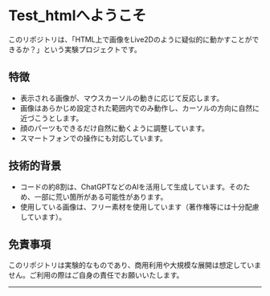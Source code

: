 # Test_htmlへようこそ

このリポジトリは、「HTML上で画像をLive2Dのように疑似的に動かすことができるか？」という実験プロジェクトです。

## 特徴

- 表示される画像が、マウスカーソルの動きに応じて反応します。
- 画像はあらかじめ設定された範囲内でのみ動作し、カーソルの方向に自然に近づこうとします。
- 顔のパーツもできるだけ自然に動くように調整しています。
- スマートフォンでの操作にも対応しています。

## 技術的背景

- コードの約8割は、ChatGPTなどのAIを活用して生成しています。そのため、一部に荒い箇所がある可能性があります。
- 使用している画像は、フリー素材を使用しています（著作権等には十分配慮しています）。

## 免責事項

このリポジトリは実験的なものであり、商用利用や大規模な展開は想定していません。ご利用の際はご自身の責任でお願いいたします。

---
